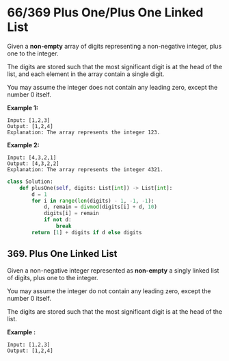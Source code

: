 # 66/369 Plus One/Plus One Linked List

Given a **non-empty** array of digits representing a non-negative integer, plus one to the integer.

The digits are stored such that the most significant digit is at the head of the list, and each element in the array contain a single digit.

You may assume the integer does not contain any leading zero, except the number 0 itself.

**Example 1:**

```text
Input: [1,2,3]
Output: [1,2,4]
Explanation: The array represents the integer 123.
```

**Example 2:**

```text
Input: [4,3,2,1]
Output: [4,3,2,2]
Explanation: The array represents the integer 4321.
```

```python
class Solution:
    def plusOne(self, digits: List[int]) -> List[int]:
        d = 1
        for i in range(len(digits) - 1, -1, -1):
            d, remain = divmod(digits[i] + d, 10)
            digits[i] = remain
            if not d:
                break
        return [1] + digits if d else digits
```

## 369. Plus One Linked List

Given a non-negative integer represented as **non-empty** a singly linked list of digits, plus one to the integer.

You may assume the integer do not contain any leading zero, except the number 0 itself.

The digits are stored such that the most significant digit is at the head of the list.

**Example :**

```text
Input: [1,2,3]
Output: [1,2,4]
```

